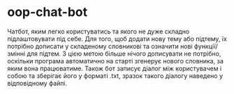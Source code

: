 # oop-chat-bot
Чатбот, яким легко користуватись та якого не дуже складно підлаштовувати під себе.
Для того, щоб додати нову тему або підтему, їх потрібно дописати у складеному словникові та означити нові функції/змінні для підтем. З цією метою більше нічого дописувати не потрібно, оскільки програма автоматично на старті згенерує нового словника, за яким вона працюватиме.
Також бот записує діалог між користувачем і собою та зберігає його у форматі .txt, зразок такого діалогу наведено у відповідному файлі.
